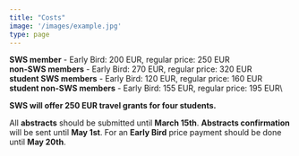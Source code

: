 ```yaml
---
title: "Costs"
image: '/images/example.jpg'
type: page
---
```

**SWS member** - Early Bird: 200 EUR, regular price: 250 EUR\
**non-SWS members** - Early Bird: 270 EUR, regular price: 320 EUR\
**student SWS members** - Early Bird: 120 EUR, regular price: 160 EUR\
**student non-SWS members** - Early Bird: 155 EUR, regular price: 195 EUR\

**SWS will offer 250 EUR travel grants for four students.**

All **abstracts** should be submitted until **March 15th**.
**Abstracts confirmation** will be sent until **May 1st**.
For an **Early Bird** price payment should be done until **May 20th**.
